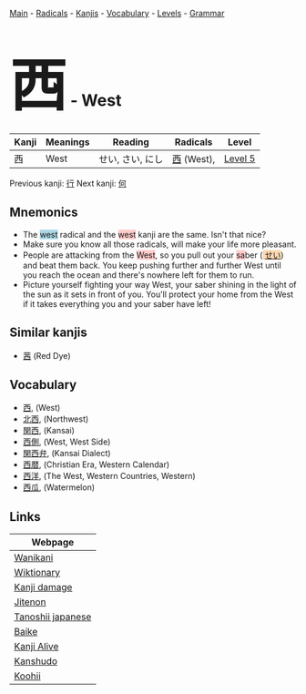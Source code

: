 <style> bigfont {font-size: 100px}</style>
[Main](../index.md) -
[Radicals](../radicals.md) -
[Kanjis](../kanjis.md) -
[Vocabulary](../vocabulary.md) -
[Levels](../levels.md) -
[Grammar](../grammar.md)
# <bigfont> 西</bigfont> - West 

| Kanji | Meanings | Reading | Radicals | Level |
| --- | --- | --- | --- | --- |
| 西 | West | せい, さい, にし | [西](../radicals/西.md) (West),  | [Level 5](../levels/wk_level5.md) |

Previous kanji: [行](行.md) Next kanji: [何](何.md) 

## Mnemonics
 * The <span style="background-color:#ADD8E6"> west</span> radical and the <span style="background-color:#ffcccb"> west</span> kanji are the same. Isn't that nice?
* Make sure you know all those radicals, will make your life more pleasant.
* People are attacking from the <span style="background-color:#ffcccb"> West</span>, so you pull out your <span style="background-color:#ffcccb"> sa</span>ber (<span style="background-color:#fed8b1"> [せい](https://jisho.org/search/せい)</span>) and beat them back. You keep pushing further and further West until you reach the ocean and there's nowhere left for them to run.
* Picture yourself fighting your way West, your saber shining in the light of the sun as it sets in front of you. You'll protect your home from the West if it takes everything you and your saber have left!


## Similar kanjis
 * [茜](茜.md) (Red Dye)


## Vocabulary
 * [西](../vocabulary/西.md), (West)
* [北西](../vocabulary/西.md), (Northwest)
* [関西](../vocabulary/西.md), (Kansai)
* [西側](../vocabulary/西.md), (West, West Side)
* [関西弁](../vocabulary/西.md), (Kansai Dialect)
* [西暦](../vocabulary/西.md), (Christian Era, Western Calendar)
* [西洋](../vocabulary/西.md), (The West, Western Countries, Western)
* [西瓜](../vocabulary/西.md), (Watermelon)



## Links 

| Webpage |
| --- |
| [Wanikani          ](https://www.wanikani.com/kanji/西) |
| [Wiktionary        ](https://en.wiktionary.org/wiki/西) |
| [Kanji damage      ](http://www.kanjidamage.com/kanji/search?utf8=✓&q=西) |
| [Jitenon           ](https://jitenon.com/kanji/西) |
| [Tanoshii japanese ](https://www.tanoshiijapanese.com/dictionary/kanji.cfm?k=西) |
| [Baike             ](https://baike.baidu.com/item/西) |
| [Kanji Alive       ](https://app.kanjialive.com/西) |
| [Kanshudo          ](https://www.kanshudo.com/searchmn?q=西) |
| [Koohii            ](https://kanji.koohii.com/study/kanji/西) |
